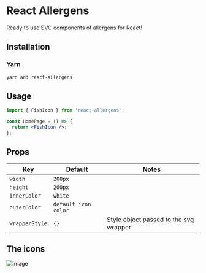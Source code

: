 # React Allergens

Ready to use SVG components of allergens for React!

## Installation

### Yarn

```bash
yarn add react-allergens
```

## Usage

```jsx
import { FishIcon } from 'react-allergens';

const HomePage = () => {
  return <FishIcon />;
};
```

## Props

| Key            | Default              | Notes                                  |
| -------------- | -------------------- | -------------------------------------- |
| `width`        | `200px`              |                                        |
| `height`       | `200px`              |                                        |
| `innerColor`   | `white`              |                                        |
| `outerColor`   | `default icon color` |                                        |
| `wrapperStyle` | `{}`                 | Style object passed to the svg wrapper |

## The icons

![image](https://user-images.githubusercontent.com/8389685/93021038-d435da80-f5e0-11ea-9385-2a42968d4697.png)
